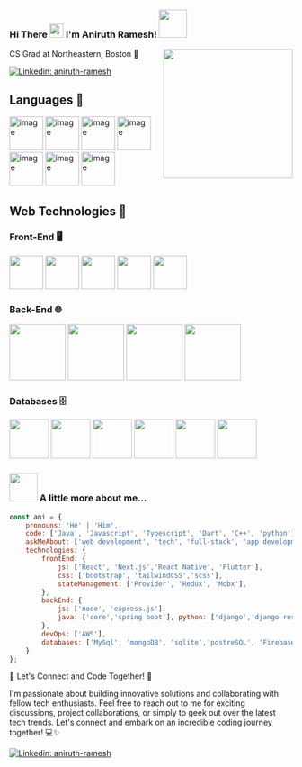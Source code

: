### Hi There <img src="https://media.giphy.com/media/hvRJCLFzcasrR4ia7z/giphy.gif" width="25px"> I'm Aniruth Ramesh! <img src="https://media.giphy.com/media/12oufCB0MyZ1Go/giphy.gif" width="50">

<img align='right' src="https://media.giphy.com/media/M9gbBd9nbDrOTu1Mqx/giphy.gif" width="230">
CS Grad at Northeastern, Boston 🌱
</em></p>

[![Linkedin: aniruth-ramesh](https://img.shields.io/badge/AniruthRamesh%20-blue?style=flat-square&logo=linkedin&labelColor=blue&link=https://www.linkedin.com/in/aniruth-ramesh/)](https://www.linkedin.com/in/aniruth-ramesh/)



## Languages 🚀

<img src="https://cdn.jsdelivr.net/gh/devicons/devicon/icons/javascript/javascript-original.svg" alt="image" width="60px" /> <img src="https://cdn.jsdelivr.net/gh/devicons/devicon/icons/typescript/typescript-original.svg" alt="image" width="60px" /> 
<img src="https://cdn.jsdelivr.net/gh/devicons/devicon/icons/java/java-original.svg" alt="image" width="60px" /> 
<img src="https://cdn.jsdelivr.net/gh/devicons/devicon/icons/python/python-original.svg" alt="image" width="60px" /> 
<img src="https://cdn.jsdelivr.net/gh/devicons/devicon/icons/cplusplus/cplusplus-original.svg" alt="image" width="60px" /> 
<img src="https://cdn.jsdelivr.net/gh/devicons/devicon/icons/dart/dart-original.svg" alt="image" width="60px" /> 
<img src="https://cdn.jsdelivr.net/gh/devicons/devicon/icons/swift/swift-original.svg" alt="image" width="60px" /> 

## Web Technologies 🔧
  
### Front-End 🖥️
 <img src="https://cdn.jsdelivr.net/gh/devicons/devicon/icons/react/react-original.svg" width="60px" /> <img src="https://cdn.jsdelivr.net/gh/devicons/devicon/icons/bootstrap/bootstrap-original.svg" width="60px" />  <img src="https://cdn.jsdelivr.net/gh/devicons/devicon/icons/flutter/flutter-original.svg" width="60px" />  <img src="https://cdn.jsdelivr.net/gh/devicons/devicon/icons/redux/redux-original.svg" width="60px" /> <img src="https://cdn.jsdelivr.net/gh/devicons/devicon/icons/tailwindcss/tailwindcss-plain.svg" width="60px" />
        
### Back-End 🌐

<img src="https://cdn.jsdelivr.net/gh/devicons/devicon/icons/nodejs/nodejs-plain-wordmark.svg" width="100px" /> <img src="https://cdn.jsdelivr.net/gh/devicons/devicon/icons/spring/spring-original-wordmark.svg" width="100px" /> <img src="https://cdn.jsdelivr.net/gh/devicons/devicon/icons/express/express-original.svg" width="100px" /> <img src="https://cdn.jsdelivr.net/gh/devicons/devicon/icons/django/django-plain-wordmark.svg" width="100px" />
          
  
### Databases 🗄️

<img src="https://cdn.jsdelivr.net/gh/devicons/devicon/icons/mysql/mysql-original-wordmark.svg" width="70px" /> <img src="https://cdn.jsdelivr.net/gh/devicons/devicon/icons/mongodb/mongodb-plain-wordmark.svg" width="70px" /> <img src="https://cdn.jsdelivr.net/gh/devicons/devicon/icons/sqlite/sqlite-original-wordmark.svg" width="70px" /> <img src="https://cdn.jsdelivr.net/gh/devicons/devicon/icons/postgresql/postgresql-plain-wordmark.svg" width="70px" /> <img src="https://cdn.jsdelivr.net/gh/devicons/devicon/icons/firebase/firebase-plain-wordmark.svg" width="70px" /> <img src="https://cdn.jsdelivr.net/gh/devicons/devicon/icons/amazonwebservices/amazonwebservices-original.svg" width="70px" />
          

### <img src="https://media.giphy.com/media/VgCDAzcKvsR6OM0uWg/giphy.gif" width="50"> A little more about me...

```javascript
const ani = {
	pronouns: 'He' | 'Him',
	code: ['Java', 'Javascript', 'Typescript', 'Dart', 'C++', 'python'],
	askMeAbout: ['web development', 'tech', 'full-stack', 'app development', 'photography', 'gaming', 'travel'],
	technologies: {
		frontEnd: {
			js: ['React', 'Next.js','React Native', 'Flutter'],
			css: ['bootstrap', 'tailwindCSS','scss'],
			stateManagement: ['Provider', 'Redux', 'Mobx'],
		},
		backEnd: {
			js: ['node', 'express.js'],
			java: ['core','spring boot'], python: ['django','django rest'],
		},
		devOps: ['AWS'],
		databases: ['MySql', 'mongoDB', 'sqlite','postreSQL', 'Firebase', 'Amazon DynamoDB']
	}
};
```
🌟 Let's Connect and Code Together! 🚀

I'm passionate about building innovative solutions and collaborating with fellow tech enthusiasts. Feel free to reach out to me for exciting discussions, project collaborations, or simply to geek out over the latest tech trends. Let's connect and embark on an incredible coding journey together! 💻✨

[![Linkedin: aniruth-ramesh](https://img.shields.io/badge/AniruthRamesh%20-blue?style=flat-square&logo=linkedin&labelColor=blue&link=https://www.linkedin.com/in/aniruth-ramesh/)](https://www.linkedin.com/in/aniruth-ramesh/) 

<!--
**AniruthRamesh/AniruthRamesh** is a ✨ _special_ ✨ repository because its `README.md` (this file) appears on your GitHub profile.

Here are some ideas to get you started:

- 🔭 I’m currently working on ...
- 🌱 I’m currently learning ...
- 👯 I’m looking to collaborate on ...
- 🤔 I’m looking for help with ...
- 💬 Ask me about ...
- 📫 How to reach me: ...
- 😄 Pronouns: ...
- ⚡ Fun fact: ...
-->
